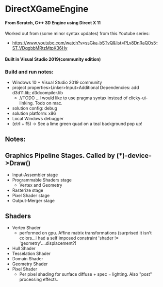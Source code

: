 # DirectXGameEngine
#### From Scratch, C++ 3D Engine using Direct X 11

Worked out from (some minor syntax updates) from this Youtube series: 
- https://www.youtube.com/watch?v=ssGka-bSTvQ&list=PLv8DnRaQOs5-ST_VDqgbbMRtzMtpK36Hy

#### Built in Visual Studio 2019(community edition)

###  Build and run notes: 
- Windows 10 + Visual Studio 2019 community
- project properties>Linker>Input>Additional Dependencies: add d3d11.lib; d3dcompiler.lib
    - //TODO ...I would like to use pragma syntax instead of clicky-ui-linking. Todo on mac.
- solution config: debug
- solution platform: x86
- Local Windows debugger
- (ctrl + f5) -> See a lime green quad on a teal background pop up!


## Notes:

## Graphics Pipeline Stages. Called by (*)-device->Draw()
- Input-Assembler stage
- Programmable Shaders stage
    - Vertex and Geometry
- Rasterize stage
- Pixel Shader stage
- Output-Merger stage

## Shaders
- Vertex Shader
    - performed on gpu. Affine matrix transformations (surprised it isn't colors...I had a self imposed constraint 'shader != 'geometry'....displacement?)
- Hull Shader
- Tesselation Shader
- Domain Shader
- Geometry Shader
- Pixel Shader
    - Per pixel shading for surface diffuse + spec = lighting. Also "post" processing effects.
